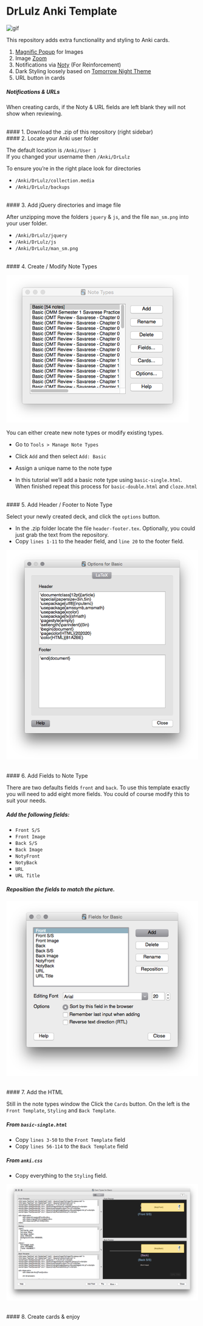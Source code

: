 # DrLulz Anki Template

![gif](readme_images/anki.gif)

This repository adds extra functionality and styling to Anki cards. 

1. [Magnific Popup](http://dimsemenov.com/plugins/magnific-popup/) for Images
2. Image [Zoom](http://www.jacklmoore.com/zoom/)
3. Notifications via [Noty](http://ned.im/noty/#/about) (For Reinforcement)
4. Dark Styling loosely based on [Tomorrow Night Theme](https://github.com/chriskempson/tomorrow-theme)
5. URL button in cards

##### Notifications & URLs

When creating cards, if the Noty & URL fields are left blank they will not show when reviewing.

<br />
#### 1. Download the .zip of this repository (right sidebar)
<br />
#### 2. Locate your Anki user folder

The default location is `/Anki/User 1`  
If you changed your username then `/Anki/DrLulz`  

To ensure you’re in the right place look for directories
- `/Anki/DrLulz/collection.media`
- `/Anki/DrLulz/backups`

<br />
#### 3. Add jQuery directories and image file

After unzipping move the folders `jquery` & `js`, and the file `man_sm.png` into your user folder.

- `/Anki/DrLulz/jquery`
- `/Anki/DrLulz/js`
- `/Anki/DrLulz/man_sm.png`

<br />
#### 4. Create / Modify Note Types

![notes](readme_images/note_types.png)

You can either create new note types or modify existing types.

- Go to `Tools > Manage Note Types`
- Click `Add` and then select `Add: Basic`
- Assign a unique name to the note type

- In this tutorial we’ll add a basic note type using `basic-single.html`. When finished repeat this process for `basic-double.html` and `cloze.html`

<br />
#### 5. Add Header / Footer to Note Type

Select your newly created deck, and click the `options` button.

- In the .zip folder locate the file `header-footer.tex`. Optionally, you could just grab the text from the repository.
- Copy `lines 1-11` to the header field, and `line 20` to the footer field.

![notes](readme_images/options.png)

<br />
#### 6. Add Fields to Note Type

There are two defaults fields `front` and `back`. To use this template exactly you will need to add eight more fields. You could of course modify this to suit your needs.

##### Add the following fields:

- `Front S/S`
- `Front Image`
- `Back S/S`
- `Back Image`
- `NotyFront`
- `NotyBack`
- `URL`
- `URL Title`


##### Reposition the fields to match the picture.
![notes](readme_images/new_fields.png)

<br />
#### 7. Add the HTML

Still in the note types window the Click the `Cards` button. On the left is the `Front Template`, `Styling` and `Back Template`. 

##### From `basic-single.html` 

- Copy `lines 3-50` to the `Front Template` field
- Copy `lines 56-114` to the `Back Template` field


##### From `anki.css`

- Copy everything to the `Styling` field. 

![cards](readme_images/cards.png)

<br />
#### 8. Create cards & enjoy